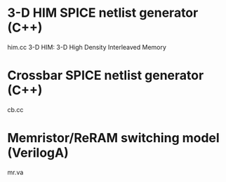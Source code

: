 # 3-D HIM SPICE netlist generator (C++)
him.cc
3-D HIM: 3-D High Density Interleaved Memory

# Crossbar SPICE netlist generator (C++)
cb.cc

# Memristor/ReRAM switching model (VerilogA)
mr.va
